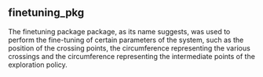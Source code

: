 ## finetuning_pkg
The finetuning package package, as its name suggests, was used to perform the fine-tuning of certain parameters of
the system, such as the position of the crossing points, the circumference representing the various crossings and the
circumference representing the intermediate points of the exploration policy.